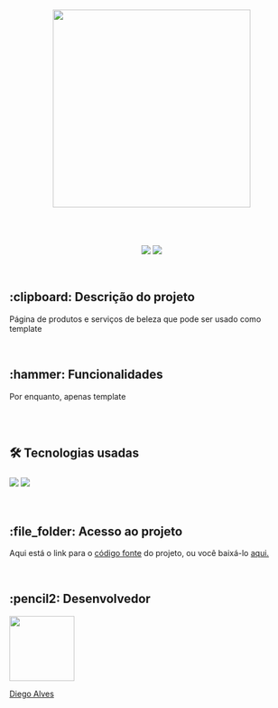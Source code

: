 <h1 align="center">
<img src="https://user-images.githubusercontent.com/88466458/165638135-b2f706cc-b9f4-41ce-a499-4f2b72c99d97.PNG" width="350px"/>
</h1>
<br>
<br>
<p align="center">
<img src="http://img.shields.io/static/v1?label=STATUS&message=EM%20DESENVOLVIMENTO&color=GREEN&style=for-the-badge"/>
<img src="http://img.shields.io/static/v1?label=VERSION&message=1.0.0&color=blue&style=for-the-badge"/>
</p>
<br>
<h2>:clipboard: Descrição do projeto</h2>
<p>Página de produtos e serviços de beleza que pode ser usado como template</p>
<br>
<h2> :hammer: Funcionalidades</h2>
<p>Por enquanto, apenas template</p>
<br>
<br>
<h2>🛠️ Tecnologias usadas</h2>
<h3>
<img src="https://img.shields.io/badge/HTML5-E34F26?style=for-the-badge&logo=html5&logoColor=white"/>
<img src="https://img.shields.io/badge/Sass-CC6699?style=for-the-badge&logo=sass&logoColor=white"/>
</h3>
<br>
<h2>:file_folder: Acesso ao projeto</h2>
<p>Aqui está o link para o <a href="https://github.com/dieggoalves/sensorial-spa">código fonte</a> do projeto, ou você baixá-lo <a href="https://github.com/dieggoalves/sensorial-spa/archive/refs/heads/main.zip">aqui.</a></p>
<br>
<h2>:pencil2: Desenvolvedor</h2>
<a href="https://github.com/dieggoalves"><img src="https://avatars.githubusercontent.com/u/88466458?v=4" width=115><p>Diego Alves</p></a>
